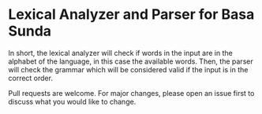 # Lexical Analyzer and Parser for Basa Sunda

In short, the lexical analyzer will check if words in the input are in the alphabet of the language, in this case the available words. Then, the parser will check the grammar which will be considered valid if the input is in the correct order.

Pull requests are welcome. For major changes, please open an issue first to discuss what you would like to change.
